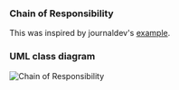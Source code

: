### Chain of Responsibility
This was inspired by journaldev's [example](https://www.journaldev.com/1617/chain-of-responsibility-design-pattern-in-java).

### UML class diagram
![Chain of Responsibility](https://github.com/tramyardg/tramyardg-gof-dp/tree/master/src/main/java/com/tramyardg/dp/behavioral/chainofresponsibility/chain_of_responsibility_img.png)
